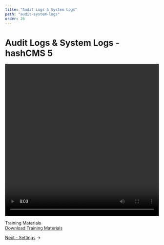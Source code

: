 ```yaml
---
title: "Audit Logs & System Logs"
path: "audit-system-logs"
order: 26
---
```


# Audit Logs & System Logs - hashCMS 5

 <video width="100%" height="500" controls>
  <source src="https://hash-media.s3.ap-southeast-1.amazonaws.com/training_videos/hashcms5/lessons/audit_logs_system_logs.mp4" type="video/mp4">
</video> 

Training Materials </br>
[Download Training Materials](https://hash-media.s3.ap-southeast-1.amazonaws.com/localcouncil_trainings/Training+Materials.zip "Download Training Materials")

[Next - Settings](settings.md) ->
